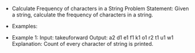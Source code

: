 - Calculate Frequency of characters in a String
  Problem Statement: Given a string, calculate the frequency of characters in a string.

- Examples:

- Example 1:
  Input: takeuforward
  Output: a2 d1 e1 f1 k1 o1 r2 t1 u1 w1
  Explanation: Count of every character of string is printed.

